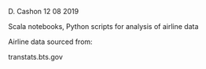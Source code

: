 D. Cashon
12 08 2019

Scala notebooks, Python scripts for analysis of airline data

Airline data sourced from:

transtats.bts.gov



